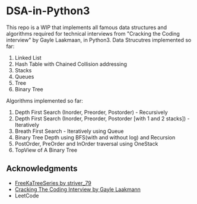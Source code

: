 # DSA-in-Python3
This repo is a WIP that implements all famous data structures and algorithms required for technical interviews from "Cracking the Coding interview" by Gayle Laakmaan, in Python3.
Data Strucutres implemented so far:
1. Linked List
2. Hash Table with Chained Collision addressing
3. Stacks
4. Queues
5. Tree
6. Binary Tree


Algorithms implemented so far:
1. Depth First Search (Inorder, Preorder, Postorder) - Recursively 
2. Depth First Search (Inorder, Preorder, Postorder [with 1 and 2 stacks]) - Iteratively
3. Breath First Search - Iteratively using Queue
4. Binary Tree Depth using BFS(with and without log) and Recursion
5. PostOrder, PreOrder and InOrder traversal using OneStack
6. TopView of A Binary Tree


<h2>Acknowledgments</h2>

* [FreeKaTreeSeries by striver_79](https://www.youtube.com/watch?v=OYqYEM1bMK8&list=PLgUwDviBIf0q8Hkd7bK2Bpryj2xVJk8Vk)
* [Cracking The Coding Interview by Gayle Laakmann](https://www.amazon.com/Cracking-Coding-Interview-Programming-Questions/dp/0984782850/ref=sr_1_1?crid=285YLECW3RR0C&keywords=cracking+the+coding+interview&qid=1640107650&sprefix=cracking+the+co%2Caps%2C140&sr=8-1)
* LeetCode
